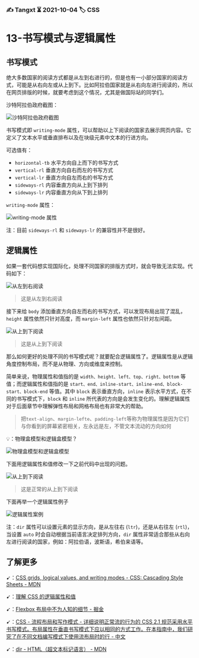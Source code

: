 ### ✍️ Tangxt ⏳ 2021-10-04 🏷️ CSS

# 13-书写模式与逻辑属性

## 书写模式

绝大多数国家的阅读方式都是从左到右进行的，但是也有一小部分国家的阅读方式，可能是从右向左或从上到下。比如阿拉伯国家就是从右向左进行阅读的，所以在网页排版的时候，就要考虑到这个情况，尤其是做国际站的同学们。

沙特阿拉伯政府截图：

![沙特阿拉伯政府截图](assets/img/2021-10-04-09-53-38.png)

书写模式即 `writing-mode` 属性，可以帮助以上下阅读的国家去展示网页内容。它定义了文本水平或垂直排布以及在块级元素中文本的行进方向。

可选值有：
- `horizontal-tb` 水平方向自上而下的书写方式
- `vertical-rl` 垂直方向自右而左的书写方式
- `vertical-lr` 垂直方向自左而右的书写方式
- `sideways-rl` 内容垂直方向从上到下排列
- `sideways-lr` 内容垂直方向从下到上排列

`writing-mode` 属性：

![writing-mode 属性](assets/img/2021-10-04-09-54-31.png)

注：目前 `sideways-rl` 和 `sideways-lr` 的兼容性并不是很好。

## 逻辑属性

如果一套代码想实现国际化，处理不同国家的排版方式时，就会导致无法实现。代码如下：

![从左到右阅读](assets/img/2021-10-04-11-18-10.png)

> 这是从左到右阅读

接下来给 `body` 添加垂直方向自左而右的书写方式，可以发现布局出现了混乱，`height` 属性依然只针对高度，而 `margin-left` 属性也依然只针对左间距。

![从上到下阅读](assets/img/2021-10-04-11-23-45.png)

> 这是从上到下阅读

那么如何更好的处理不同的书写模式呢？就要配合逻辑属性了。逻辑属性是从逻辑角度控制布局，而不是从物理、方向或维度来控制。

简单来说，物理属性和值指的是 `width、height、left、top、right、bottom` 等值；而逻辑属性和值指的是 `start、end、inline-start、inline-end、block-start、block-end` 等值。其中 `block` 表示垂直方向，`inline` 表示水平方式，在不同的书写模式下，`block` 和 `inline` 所代表的方向是会发生变化的。理解逻辑属性对于后面章节中理解弹性布局和网格布局也有非常大的帮助。

> 把`text-align`、`margin-lefte`、`padding-left`等称为物理属性是因为它们与你看到的屏幕紧密相关，左永远是左，不管文本流动的方向如何

💡：物理盒模型和逻辑盒模型？

![物理盒模型和逻辑盒模型](assets/img/2021-10-04-11-27-14.png)

下面用逻辑属性和值修改一下之前代码中出现的问题。

![从上到下阅读](assets/img/2021-10-04-11-33-39.png)

> 这是正常的从上到下阅读

下面再举一个逻辑属性例子

![逻辑属性案例](assets/img/2021-10-04-11-44-31.png)

注：`dir` 属性可以设置元素的显示方向，是从左往右 (`ltr`)，还是从右往左 (`rtl`)，当设置 `auto` 时会自动根据当前语言决定排列方向，`dir` 属性非常适合那些从右向左进行阅读的国家，例如：阿拉伯语，波斯语，希伯来语等。

## 了解更多

➹：[CSS grids, logical values, and writing modes - CSS: Cascading Style Sheets - MDN](https://developer.mozilla.org/en-US/docs/Web/CSS/CSS_Grid_Layout/CSS_Grid_Logical_Values_and_Writing_Modes)

➹：[理解 CSS 的逻辑属性和值](https://www.w3cplus.com/css/understanding-logical-properties-values.html)

➹：[Flexbox 布局中不为人知的细节 - 掘金](https://juejin.cn/post/6938292463605907492#heading-0)

➹：[CSS - 流程布局和写作模式 - 详细说明正常流的行为的 CSS 2.1 规范采用水平书写模式。布局属性在垂直书写模式下应以相同的方式工作。在本指南中，我们研究了在不同文档编写模式下使用流布局时的行 - 中文](https://runebook.dev/zh-CN/docs/css/css_flow_layout/flow_layout_and_writing_modes)

➹：[dir - HTML（超文本标记语言） - MDN](https://developer.mozilla.org/zh-CN/docs/Web/HTML/Global_attributes/dir)